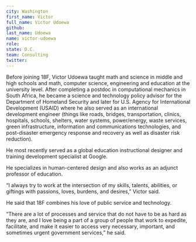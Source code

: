 ```yaml
---
city: Washington
first_name: Victor
full_name: Victor Udoewa
github: 
last_name: Udoewa
name: victor-udoewa
role: 
state: D.C.
team: Consulting
twitter: 
---
```


Before joining 18F, Victor Udoewa taught math and science in middle and high schools and math, computer science, engineering and education at the university level. After completing a postdoc in computational mechanics in South Africa, he became a science and technology policy advisor for the Department of Homeland Security and later for U.S. Agency for International Development (USAID) where he also served as an international development engineer (things like roads, bridges, transportation, clinics, hospitals, schools, shelters, water systems, power/energy, waste services, green infrastructure, information and communications technologies, and post-disaster emergency response and recovery as well as disaster risk reduction). 

He most recently served as a global education instructional designer and training development specialist at Google. 

He specializes in human-centered design and also works as an adjunct professor of education.

“I always try to work at the intersection of my skills, talents, abilities, or giftings with passions, loves, burdens, and desires,” Victor said. 

He said that 18F combines his love of public service and technology.

“There are a lot of processes and service that do not have to be as hard as they are, and I love being a part of a group of people that work to expedite, facilitate, and make it easier to access very necessary, important, and sometimes urgent government services,” he said.
